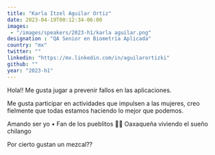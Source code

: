 ```yaml
---
title: "Karla Itzel Aguilar Ortiz"
date: 2023-04-19T00:12:34-06:00
images: 
 - "/images/speakers/2023-h1/karla aguilar.png"
designation : "QA Senior en Biometría Aplicada"
country: "mx"
twitter: ""
linkedin: "https://mx.linkedin.com/in/aguilarortizki"
github: ""
year: "2023-h1"
---
```


Hola!! Me gusta jugar a prevenir fallos en las aplicaciones.

Me gusta participar en actividades que impulsen a las mujeres, creo fielmente que todas estamos haciendo lo mejor que podemos.

Amando ser yo • Fan de los pueblitos 🦗🌺 Oaxaqueña viviendo el sueño chilango

Por cierto gustan un mezcal??